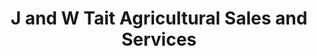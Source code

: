 ---
title: "J and W Tait Agricultural Sales and Services"
url: /hatston-kirkwall/j-and-w-tait-agricultural-sales-and-services/
shop: agrarian
---